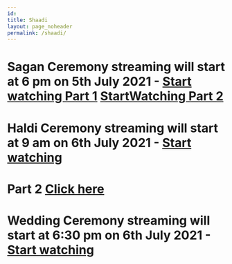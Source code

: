 ```yaml
---
id: 
title: Shaadi
layout: page_noheader
permalink: /shaadi/
---
```


# Sagan Ceremony streaming will start at 6 pm on 5th July 2021 - [Start watching Part 1](https://youtu.be/DNZYdU3Benc) [StartWatching Part 2](https://youtu.be/DsiKYTJH2oE)

# Haldi Ceremony streaming will start at 9 am on 6th July 2021 - [Start watching](https://youtu.be/rEeyObVdJXw)
# Part 2 [Click here](https://youtu.be/32F7JuTwbTw)
# Wedding Ceremony streaming will start at 6:30 pm on 6th July 2021 - [Start watching](https://youtu.be/oDc-yzHrJ9g)
